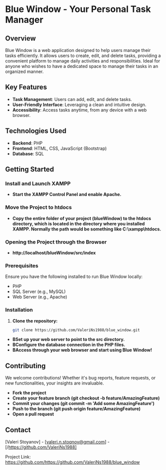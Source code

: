 # Blue Window - Your Personal Task Manager

## Overview

Blue Window is a web application designed to help users manage their tasks efficiently. It allows users to create, edit, and delete tasks, providing a convenient platform to manage daily activities and responsibilities. Ideal for anyone who wishes to have a dedicated space to manage their tasks in an organized manner.

## Key Features

- **Task Management**: Users can add, edit, and delete tasks.
- **User-Friendly Interface**: Leveraging a clean and intuitive design.
- **Accessibility**: Access tasks anytime, from any device with a web browser.

## Technologies Used

- **Backend**: PHP
- **Frontend**: HTML, CSS, JavaScript (Bootstrap)
- **Database**: SQL

## Getting Started

### Install and Launch XAMPP
- **Start the XAMPP Control Panel and enable Apache.**
### Move the Project to htdocs
- **Copy the entire folder of your project (blueWindow) to the htdocs directory, which is located in the directory where you installed XAMPP. Normally the path would be something like C:\xampp\htdocs.**
### Opening the Project through the Browser
- **http://localhost/blueWindow/src/index**
### Prerequisites

Ensure you have the following installed to run Blue Window locally:
- PHP
- SQL Server (e.g., MySQL)
- Web Server (e.g., Apache)

### Installation

1. **Clone the repository:**
   ```sh
   git clone https://github.com/ValeriNs1988/blue_window.git
- **BSet up your web server to point to the src directory.**
- **BConfigure the database connection in the PHP files.**
- **BAccess through your web browser and start using Blue Window!**

## Contributing
We welcome contributions! Whether it's bug reports, feature requests, or new functionalities, your insights are invaluable.

- **Fork the project**
- **Create your feature branch (git checkout -b feature/AmazingFeature)**
- **Commit your changes (git commit -m 'Add some AmazingFeature')**
- **Push to the branch (git push origin feature/AmazingFeature)**
- **Open a pull request**

## Contact
[Valeri Stoyanov] - [valeri.n.stoqnov@gmail.com] - [/https://github.com/ValeriNs1988]

Project Link: https://github.com/https://github.com/ValeriNs1988/blue_window